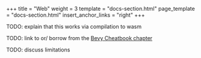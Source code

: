 +++
title = "Web"
weight = 3
template = "docs-section.html"
page_template = "docs-section.html"
insert_anchor_links = "right"
+++

TODO: explain that this works via compilation to wasm

TODO: link to or/ borrow from the [Bevy Cheatbook chapter](https://bevy-cheatbook.github.io/platforms/wasm.html)

TODO: discuss limitations
